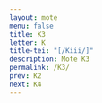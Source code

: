 ```yaml
---
layout: mote
menu: false
title: K3
letter: K
title-tei: "[/Kiii/]"
description: Mote K3
permalink: /K3/
prev: K2
next: K4
---
```

